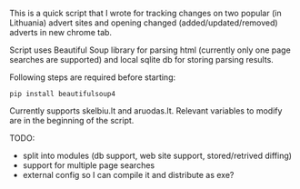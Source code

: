 This is a quick script that I wrote for tracking changes on two popular (in Lithuania) advert sites and opening changed (added/updated/removed) adverts in new chrome tab. 

Script uses Beautiful Soup library for parsing html (currently only one page searches are supported) and local sqlite db for storing parsing results.

Following steps are required before starting:

	pip install beautifulsoup4

Currently supports skelbiu.lt and aruodas.lt. Relevant variables to modify are in the beginning of the script.

TODO:
* split into modules (db support, web site support, stored/retrived diffing)
* support for multiple page searches
* external config so I can compile it and distribute as exe?
